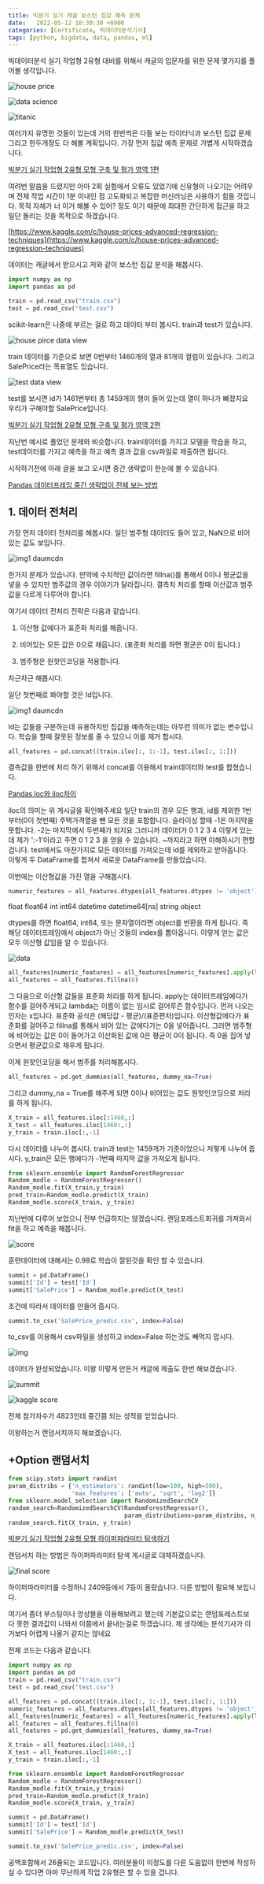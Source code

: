 ```yaml
---
title: 빅분기 실기 캐글 보스턴 집값 예측 문제
date:   2022-05-12 10:30:30 +0900
categories: [Certificate, 빅데이터분석기사]
tags: [python, bigdata, data, pandas, ml]
---
```


빅데이터분석 실기 작업형 2유형 대비를 위해서 캐글의 입문자를 위한 문제 몇가지를 풀어볼 생각입니다.

![house price](https://user-images.githubusercontent.com/85277660/210172049-c8e95512-4bed-4c7a-a504-6af0f35b52f1.png)

![data science](https://user-images.githubusercontent.com/85277660/210172065-b6424d6a-cae8-43cb-a3b5-c44907c4df6b.png)

![titanic](https://user-images.githubusercontent.com/85277660/210172070-e7fc040f-984e-47ac-94a5-0ef0830c18e7.png)

여러가지 유명한 것들이 있는데 거의 한번씩은 다들 보는 타이타닉과 보스턴 집값 문제 그리고 한두개정도 더 해볼 계획입니다. 가장 먼저 집값 예측 문제로 가볍게 시작하겠습니다.

[빅분기 실기 작업형 2유형 모형 구축 및 평가 영역 1편](https://jeong-daniel.github.io/posts/%EB%B9%85%EB%B6%84%EA%B8%B0-%EC%8B%A4%EA%B8%B0-%EC%9E%91%EC%97%85%ED%98%95-2%EC%9C%A0%ED%98%95-%EB%AA%A8%ED%98%95-%EA%B5%AC%EC%B6%95-%EB%B0%8F-%ED%8F%89%EA%B0%80-%EC%98%81%EC%97%AD-1%ED%8E%B8/)

여려번 말씀을 드렸지만 아마 2회 실험에서 오류도 있었기에 신유형이 나오기는 어려우며 전체 작업 시간이 1분 이내인 점 고도화되고 복잡한 머신러닝은 사용하기 힘들 것입니다. 목적 자체가 너 이거 해볼 수 있어? 정도 이기 때문에 최대한 간단하게 접근을 하고 일단 돌리는 것을 목적으로 하겠습니다.

[https://www.kaggle.com/c/house-prices-advanced-regression-techniques](https://www.kaggle.com/c/house-prices-advanced-regression-techniques)

데이터는 캐글에서 받으시고 저와 같이 보스턴 집값 분석을 해봅시다.

```py
import numpy as np
import pandas as pd

train = pd.read_csv("train.csv")
test = pd.read_csv("test.csv")
```

scikit-learn은 나중에 부르는 걸로 하고 데이터 부터 봅시다. train과 test가 있습니다.

![house pirce data view](https://user-images.githubusercontent.com/85277660/210172571-1dcf9412-e06d-49b2-8293-feb0d9d079be.png)

train 데이터를 기준으로 보면 0번부터 1460개의 열과 81개의 컬럼이 있습니다. 그리고 SalePrice라는 목표열도 있습니다.

![test data view](https://user-images.githubusercontent.com/85277660/210172579-d90833a0-f772-462f-a3aa-766000f8c703.png)

test를 보시면 id가 1461번부터 총 1459개의 행이 들어 있는데 열이 하나가 빠졌지요 우리가 구해야할 SalePrice입니다.

[빅분기 실기 작업형 2유형 모형 구축 및 평가 영역 2편](https://jeong-daniel.github.io/posts/%EB%B9%85%EB%B6%84%EA%B8%B0-%EC%8B%A4%EA%B8%B0-%EC%9E%91%EC%97%85%ED%98%95-2%EC%9C%A0%ED%98%95-%EB%AA%A8%ED%98%95-%EA%B5%AC%EC%B6%95-%EB%B0%8F-%ED%8F%89%EA%B0%80-%EC%98%81%EC%97%AD-2%ED%8E%B8/)

지난번 예시로 풀었던 문제와 비슷합니다. train데이터를 가지고 모델을 학습을 하고, test데이터를 가지고 예측을 하고 예측 결과 값을 csv파일로 제출하면 됩니다.


시작하기전에 아래 글을 보고 오시면 중간 생략없이 한눈에 볼 수 있습니다.

[Pandas 데이터프레임 중간 생략없이 전체 보는 방법](https://jeong-daniel.github.io/posts/Pandas-%EB%8D%B0%EC%9D%B4%ED%84%B0%ED%94%84%EB%A0%88%EC%9E%84-%EC%A4%91%EA%B0%84-%EC%83%9D%EB%9E%B5%EC%97%86%EC%9D%B4-%EC%A0%84%EC%B2%B4-%EB%B3%B4%EB%8A%94-%EB%B0%A9%EB%B2%95/)

## 1. 데이터 전처리
가장 먼저 데이터 전처리를 해봅시다. 일단 범주형 데이터도 들어 있고, NaN으로 비어있는 값도 보입니다.

![img1 daumcdn](https://user-images.githubusercontent.com/85277660/210172615-2af8b704-6942-49fd-a2f0-cdfd8c75ee7f.png)

한가지 문제가 있습니다. 만약에 수치적인 값이라면 fillna()를 통해서 0이나 평균값을 넣을 수 있지만 범주값의 경우 이야기가 달라집니다. 결측치 처리를 할때 이산값과 범주값을 다르게 다루어야 합니다.

여기서 데이터 전처리 전략은 다음과 같습니다.

1. 이산형 값에다가 표준화 처리를 해줍니다.

2. 비어있는 모든 값은 0으로 채웁니다. (표준화 처리를 하면 평균은 0이 됩니다.)

3. 범주형은 원핫인코딩을 적용합니다.

차근차근 해봅시다.

일단 첫번째로 봐야할 것은 Id입니다.

![img1 daumcdn](https://user-images.githubusercontent.com/85277660/210172627-20ddd015-6da4-4917-b232-612c61c48bda.png)

Id는 값들을 구분하는데 유용하지만 집값을 예측하는데는 아무런 의미가 없는 변수입니다. 학습을 할때 잘못된 정보를 줄 수 있으니 이를 제거 합시다.

```py
all_features = pd.concat((train.iloc[:, 1:-1], test.iloc[:, 1:]))
```

결측값을 한번에 처리 하기 위해서 concat를 이용해서 train데이터와 test를 합쳤습니다.

[Pandas loc와 iloc차이](https://jeong-daniel.github.io/posts/Pandas-loc%EC%99%80-iloc%EC%B0%A8%EC%9D%B4/)

iloc의 의미는 위 게시글을 확인해주세요 일단 train의 경우 모든 행과, id를 제외한 1번부터(0이 첫번째) 주택가격열을 뺀 모든 것을 포함합니다. 슬라이싱 할때 -1은 마지막을 뜻합니다. -2는 마지막에서 두번째가 되지요 그러니까 데이터가 0 1 2 3 4 이렇게 있는데 제가 ':-1'이라고 주면 0 1 2 3 을 얻을 수 있습니다. ~까지라고 하면 이해하시기 편할겁니다. test에서도 마찬가지로 모든 데이터를 가져오는데 id를 제외하고 받아옵니다. 이렇게 두 DataFrame를 합쳐서 새로운 DataFrame를 만들었습니다.

이번에는 이산형값을 가진 열을 구해봅시다.

```py
numeric_features = all_features.dtypes[all_features.dtypes != 'object'].index
```

float              float64
int                  int64
datetime    datetime64[ns]
string              object

dtypes를 하면 float64, int64, 또는 문자열이라면 object를 반환을 하게 됩니다. 즉 해당 데이터프레임에서 object가 아닌 것들의 index를 뽑아옵니다. 이렇게 얻는 값은 모두 이산형 값임을 알 수 있습니다.

![data](https://user-images.githubusercontent.com/85277660/210172659-e2f7ad7f-924f-4c51-aaf8-e18e8c2c7f95.png)

```py
all_features[numeric_features] = all_features[numeric_features].apply(lambda x: (x - x.mean()) / (x.std()))
all_features = all_features.fillna(0)
```

그 다음으로 이산형 값들을 표준화 처리를 하게 됩니다. apply는 데이터프레임에다가 함수를 걸어주게되고 lambda는 이름이 없는 임시로 걸어루즌 함수입니다. 먼저 나오는 인자는 x입니다. 표준화 공식은 (해당값 - 평균)/(표준편차)입니다. 이산형값에다가 표준화를 걸어주고 fillna를 통해서 비어 있는 값에다가는 0을 넣어줍니다. 그러면 범주형에 비어있는 값은 0이 들어가고 이산화된 값에 0은 평균이 0이 됩니다. 즉 0을 집어 넣으면서 평균값으로 채우게 됩니다.

이제 원핫인코딩을 해서 범주를 처리해봅시다.

```py
all_features = pd.get_dummies(all_features, dummy_na=True)
```
그리고 dummy_na = True를 해주게 되면 0이나 비어있는 값도 원핫인코딩으로 처리를 하게 됩니다.

```py
X_train = all_features.iloc[:1460,:]
X_test = all_features.iloc[1460:,:]
y_train = train.iloc[:,-1]
```
다시 데이터를 나누어 봅시다. train과 test는 1459개가 기준이었으니 저렇게 나누어 줍시다. y_train은 모든 행에다가 -1번째 마지막 값을 가져오게 됩니다.

```py
from sklearn.ensemble import RandomForestRegressor
Random_modle = RandomForestRegressor()
Random_modle.fit(X_train,y_train)
pred_train=Random_modle.predict(X_train)
Random_modle.score(X_train, y_train)
```
지난번에 다루어 보았으니 전부 언급하지는 않겠습니다. 랜덤포레스트회귀를 가져와서 fit을 하고 예측을 해봅니다.

![score](https://user-images.githubusercontent.com/85277660/210172692-4a46f019-5265-4494-8f29-5114e5a04c03.png)

훈련데이터에 대해서는 0.98로 학습이 잘된것을 확인 할 수 있습니다.

```py
summit = pd.DataFrame()
summit['Id'] = test['Id']
summit['SalePrice'] = Random_modle.predict(X_test)
```
조건에 따라서 데이터를 만들어 줍시다.

```py
summit.to_csv('SalePrice_predic.csv', index=False)
```
to_csv를 이용해서 csv파일을 생성하고 index=False 하는것도 빼먹지 맙시다.

![img](https://user-images.githubusercontent.com/85277660/210172707-3a48c4ac-63bf-492f-9a87-44ad51f61bfd.png)

데이터가 완성되었습니다. 이왕 이렇게 만든거 캐글에 제출도 한번 해보겠습니다.

![summit](https://user-images.githubusercontent.com/85277660/210172716-3c1ebada-1db2-443f-9e02-f46b691a8955.png)

![kaggle score](https://user-images.githubusercontent.com/85277660/210172720-74010de3-560b-4242-87b3-d0c5f0b1c464.png)

전체 참가자수가 4823인데 중간쯤 되는 성적을 얻었습니다. 


이왕하는거 랜덤서치까지 해보겠습니다.


## +Option 랜덤서치

```py
from scipy.stats import randint
param_distribs = {'n_estimators': randint(low=100, high=500), 
                  'max_features': ['auto', 'sqrt', 'log2']}
from sklearn.model_selection import RandomizedSearchCV
random_search=RandomizedSearchCV(RandomForestRegressor(), 
                                 param_distributions=param_distribs, n_iter=20, cv=5)
random_search.fit(X_train, y_train)
```

[빅분기 실기 작업형 2유형 모형 하이퍼파라미터 탐색하기](https://jeong-daniel.github.io/posts/%EB%B9%85%EB%B6%84%EA%B8%B0-%EC%8B%A4%EA%B8%B0-%EC%9E%91%EC%97%85%ED%98%95-2%EC%9C%A0%ED%98%95-%ED%95%98%EC%9D%B4%ED%8D%BC%ED%8C%8C%EB%9D%BC%EB%AF%B8%ED%84%B0-%ED%83%90%EC%83%89%ED%95%98%EA%B8%B0/)

랜덤서치 하는 방법은 하이퍼파라미터 탐색 게시글로 대체하겠습니다.

![final score](https://user-images.githubusercontent.com/85277660/210172751-7f7fb552-54c6-4cd6-aa88-282a579fd3b2.png)

하이퍼파라미터를 수정하니 2409등에서 7등이 올랐습니다. 다른 방법이 필요해 보입니다.

여기서 좀더 부스팅이나 앙상블을 이용해보려고 했는데 기본값으로는 랜덤포레스트보다 못한 결과값이 나와서 이쯤에서 끝내는걸로 하겠습니다. 제 생각에는 분석기사가 이거보다 어렵게 나올거 같지는 않네요

 

전체 코드는 다음과 같습니다.


```py
import numpy as np
import pandas as pd
train = pd.read_csv("train.csv")
test = pd.read_csv("test.csv")

all_features = pd.concat((train.iloc[:, 1:-1], test.iloc[:, 1:]))
numeric_features = all_features.dtypes[all_features.dtypes != 'object'].index
all_features[numeric_features] = all_features[numeric_features].apply(lambda x: (x - x.mean()) / (x.std()))
all_features = all_features.fillna(0)
all_features = pd.get_dummies(all_features, dummy_na=True)

X_train = all_features.iloc[:1460,:]
X_test = all_features.iloc[1460:,:]
y_train = train.iloc[:,-1]

from sklearn.ensemble import RandomForestRegressor
Random_modle = RandomForestRegressor()
Random_modle.fit(X_train,y_train)
pred_train=Random_modle.predict(X_train)
Random_modle.score(X_train, y_train)

summit = pd.DataFrame()
summit['Id'] = test['Id']
summit['SalePrice'] = Random_modle.predict(X_test)

summit.to_csv('SalePrice_predic.csv', index=False)
```

공백포함해서 26줄되는 코드입니다. 여러분들이 이정도를 다른 도움없이 한번에 작성하실 수 있다면 아마 무난하게 작업 2유형은 할 수 있을 겁니다.